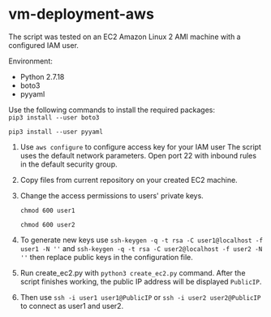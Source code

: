 # vm-deployment-aws
The script was tested on an EC2 Amazon Linux 2 AMI machine with a configured IAM user.

Environment: 
- Python 2.7.18
- boto3
- pyyaml
 
Use the following commands to install the required packages:  
`pip3 install --user boto3`

`pip3 install --user pyyaml`

1. Use `aws configure` to configure access key for your IAM user
    The script uses the default network parameters. Open port 22 with inbound rules in the default security group.

2. Copy files from current repository on your created EC2 machine.
3. Change the access permissions to users' private keys.

    `chmod 600 user1`

    `chmod 600 user2`
4. To generate new keys use `ssh-keygen -q -t rsa -C user1@localhost -f user1 -N ''` and `ssh-keygen -q -t rsa -C user2@localhost -f user2 -N ''` then replace public keys in the configuration file.
5. Run create_ec2.py with `python3 create_ec2.py` command. After the script finishes working, the public IP address will be displayed `PublicIP`. 
6. Then use `ssh -i user1 user1@PublicIP` or `ssh -i user2 user2@PublicIP` to connect as user1 and user2.

